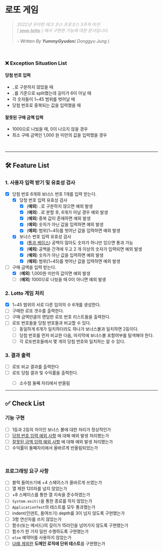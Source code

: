 # 로또 게임
> <span style="color:darkgrey">_2022년 우아한 테크 코스 프로코스 3주차 미션 <br/>[ <u>**java-lotto**</u> ] 에서 구현한 기능에 대한 문서입니다._</span>
> <br/><br/> - _Written By **YummyGyudon**( Donggyu Jung )_

<br/>

### ❌ Exception Situation List

#### 당첨 번호 입력
- `,`로 구분하지 않았을 때
- `,`를 기준으로 split했는데 길이가 6이 아닐 때
- 각 숫자들이 1~45 범위를 벗어날 때
- 당첨 번호로 중복되는 값을 입력했을 때

#### 잘못된 구매 금액 입력
- 1000으로 나눴을 때, 0이 나오지 않을 경우
- 최소 구매 금액인 1,000 원 미만의 값을 입력했을 경우

<br/>

---
## 🛠 Feature List

### 1. 사용자 입력 받기 및 유효성 검사
- [x] 당첨 번호 6개와 보너스 번호 1개를 입력 받는다.
  - [x] 당청 번호 입력 유효성 검사
    - [x] (**예외**) `.`로 구분하지 않으면 예외 발생
    - [x] (**예외**) `.`로 분할 후, 6개가 아닐 경우 예외 발생
    - [x] (**예외**) 중복 값이 존재하면 예외 발생
    - [x] (**예외**) 숫자가 아닌 값을 입력하면 예외 발생
    - [x] (**예외**) 범위(1~45)를 벗어난 값을 입력하면 예외 발생
  - [x] 보너스 번호 입력 유효성 검사
    - [x] (<u>통과 케이스</u>) 공백이 많아도 숫자가 하나만 있으면 통과 가능
    - [x] (**예외**) 공백을 간격에 두고 2 개 이상의 숫자가 입력되면 예외 발생
    - [x] (**예외**) 숫자가 아닌 값을 입력하면 예외 발생
    - [x] (**예외**) 범위(1~45)를 벗어난 값을 입력하면 예외 발생 
- [ ] 구매 금액을 입력 받는다.
  - [x] (**예외**) 1,000원 미만의 값이면 예외 발생
  - [ ] (**예외**) 1000으로 나눴을 때 0이 아니면 예외 발생

### 2. Lotto 게임 처리
- [x] 1~45 범위의 서로 다른 임의의 수 6개를 생성한다.
- [ ] 구매한 로또 갯수를 출력한다.
- [ ] 구매 금액만큼의 랜덤한 로또 번호 리스트들을 출력한다.
- [ ] 로또 번호들을 당첨 번호들과 비교할 수 있다.
  - [ ] 동일하게 6개가 일치하더라도 하나가 보너스볼과 일치하면 2등이다.
  - [ ] 당첨 번호를 먼저 비교한 다음, 마지막에 보너스볼 포함여부를 탐색해야 한다.
  - [ ] 각 로또번호들에서 몇 개의 당첨 번호와 일치하는 알 수 있다.

### 3. 결과 출력
- [ ] 로또 비교 결과를 출력한다
- [ ] 로또 당첨 결과 및 수익률을 출력한다.
  - [ ] 소수점 둘째 자리에서 반올림




---
## ✅ Check List
### 기능 구현
- [ ] 1등과 2등의 차이인 보너스 볼에 대한 처리가 정상적인가
- [ ] [당첨 번호 입력 예외 사항](#당첨-번호-입력) 에 대해 예외 발생 처리했는가
- [ ] [잘못된 금액 입력 예외 사항](#잘못된-구매-금액-입력) 에 대해 예외 발생 처리했는가
- [ ] 수익률이 둘째자리에서 올바르게 반올림되었는가

<br/>

### 프로그래밍 요구 사항
- [ ] 블럭 들여쓰기에 +4 스페이스가 올바르게 쓰였는가
- [ ] 열 제한 120자를 넘지 않았는가
- [ ] +8 스페이스를 통한 열 지속을 준수하였는가
- [ ] `System.exit()`을 통한 종료를 하지 않았는가
- [ ] `ApplicationTest`의 테스트를 모두 통과했는가
- [ ] indent(인덴트, 들여쓰기) depth를 3이 넘지 않도록 구현했는가
- [ ] 3항 연산자를 쓰지 않았는가
- [ ] 함수(또는 메서드)의 길이가 15라인을 넘어가지 않도록 구현했는가
- [ ] 함수가 한 가지 일만 수행하도록 구현했는가
- [ ] `else` 예약어를 사용하지 않았는가
- [ ] <u>UI를 제외한</u> **도메인 로직에 단위 테스트**를 구현했는가